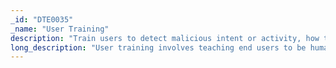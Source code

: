 ```yaml
---
_id: "DTE0035"
_name: "User Training"
description: "Train users to detect malicious intent or activity, how to report it, etc."
long_description: "User training involves teaching end users to be human sensors who know how to recognize cyber threats and the procedures for reporting them.  Users can be effective sensors for social engineering attempts, phishing email detection, as well as other cyber threats."
---
```

